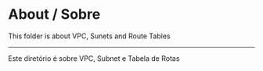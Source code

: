 
# About / Sobre

This folder is about VPC, Sunets and Route Tables

---

Este diretório é sobre VPC, Subnet e Tabela de Rotas
